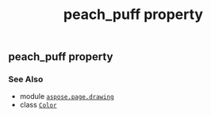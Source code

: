﻿---
title: peach_puff property
second_title: Aspose.Page for Python via .NET API References
description: 
type: docs
weight: 1240
url: /python-net/aspose.page.drawing/color/peach_puff/
is_root: false
---

## peach_puff property


### See Also
* module [`aspose.page.drawing`](../../)
* class [`Color`](/page/python-net/aspose.page.drawing/color)
